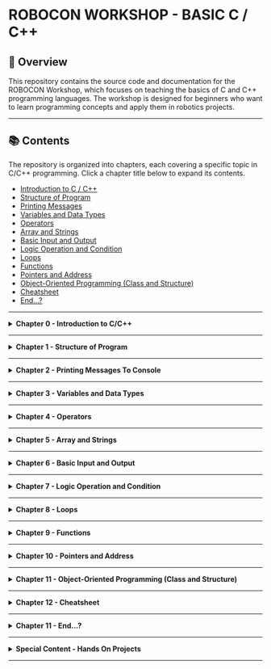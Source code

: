 # ROBOCON WORKSHOP - BASIC C / C++

## 👀 Overview
This repository contains the source code and documentation for the ROBOCON Workshop, which focuses on teaching the basics of C and C++ programming languages. The workshop is designed for beginners who want to learn programming concepts and apply them in robotics projects.

---

## 📚 Contents
The repository is organized into chapters, each covering a specific topic in C/C++ programming. Click a chapter title below to expand its contents.

- [Introduction to C / C++](#chapter-0---introduction-to-cc)
- [Structure of Program](#chapter-1---structure-of-program)
- [Printing Messages](#chapter-2---printing-messages-to-console)
- [Variables and Data Types](#chapter-3---variables-and-data-types)
- [Operators](#chapter-4---operators)
- [Array and Strings](#chapter-5---array-and-strings)
- [Basic Input and Output](#chapter-4---basic-input-and-output)
- [Logic Operation and Condition](#chapter-5---logic-operation-and-condition)
- [Loops](#chapter-6---loops)
- [Functions](#chapter-7---functions)
- [Pointers and Address](#chapter-8---pointers-and-address)
- [Object-Oriented Programming (Class and Structure)](#chapter-9---object-oriented-programming-class-and-structure)
- [Cheatsheet](#chapter-10---cheatsheet)
- [End...?](#chapter-11---end)

---

<details>
<summary><b>Chapter 0 - Introduction to C/C++</b></summary>

This chapter introduces the C and C++ programming languages, explaining syntax, and where they are used in robotics.

</details>

---

<details>
<summary><b>Chapter 1 - Structure of Program</b></summary>

Understand how a basic C/C++ program is structured — including headers, the `main()` function, statements, and compilation flow.

A typical C / C++ file `main.c` or `main.cpp` look like this:

```cpp
#include <iostream>     // This is the library for C++
using namespace std;    // Using namespace std function keep codes clean!

int main() { // main() is the entry point of the software (Imagine it is where will be run when the code started!)
    cout << "Hello World" << endl;  // cout will print the messages, endl will end this messages and move to next line.
    return 0;  // return zero tells the computer that this software had ended
}
```

If without using namespace std, the code look messy, such as below:

```cpp
#include <iostream>     // This is the library for C++

int main() {
    std::cout << "Hello World" << std::endl; // It look messy, we don't like this!
    return 0;
}
```

In a typical C / C++ file, several library will be used, but for the context of today, we will only focuses on <iostream> only!

</details>

---

<details>
<summary><b>Chapter 2 - Printing Messages To Console</b></summary>

Typically, we will have to print the messages to the console through some codes. 

In summary, there are several way that we can 
There is several variation for the codes as well!

| Function Type | Law | Description | Example of Uses |
|-----------|-----------|-----------|-----------|
| cout | - The messages need to put within `" "` and need to use `<<`, `endl` to mark it is the end of the line. Noted that all of this are coming from <iostream> library, so you will have to add `std::` or `using namespace std;` to mark it.  | Print messages within the `"Messages"` | `cout << "Hello!" << endl;` |
| printf | Based from C language library. The only rules is to put `" "` for the messages. | Stores Decimal (2.17, 3,14, 11.17) | `float pi = 3.14;` |

There are also tons of thing that we can do for these `cout` and `printf` as well, which we will be discuss in the later part of the workshop.

Example of uses for cout function:
```cpp
#include <iostream>
using namespace std;

int main() {
    cout << "Hello!" << endl;
    return 0;
}
```

Example of uses for printf function:
```cpp
#include <stdio.h>

int main() {
    printf("Hello!\n");
    return 0;
}
```

You can try the codes below to see what are the ways to print a message in C++.

```cpp
#include <iostream>     // Library for cout
#include <stdio.h>      // Library for printf
using namespace std;

int main() {
    cout << "Hello Robocon" << endl;    // endl move the next message to next line
    cout << "Hello Robocon \n" ;        // \n move the next message to next line too!
    printf("Hello Robocon!");           // old style of printing message, from C
    return 0;
}
```

</details>

---

<details>
<summary><b>Chapter 3 - Variables and Data Types</b></summary>

Learn how to declare variables, use different data types, and understand memory allocation in C/C++.

There is a lot of data type in C / C++, and you can decide which type of data type to use.

Remember that the name assignation is case sensitive (eg: a is not A) and no symbol should be used (except `-` and `_`).

| Data Type | Size | Description | Example of Uses |
|-----------|-----------|-----------|-----------|
| int | 4 Byte (32 Bits) | Stores Integer (-1, 3, 6, 8) | `int age = 3;` |
| float | 4 Bytes (32 Bits) | Stores Decimal (2.17, 3,14, 11.17) | `float pi = 3.14;` |
| double | 8 Bytes (64 Bits) | Stores Decimal (Better precision than `float`) | `double pi = 3.14159` |
| long | 4 Bytes (32 Bits) | Stores Decimal (Better precision than `double`) | `long pi = 3.14159` |
| char | 1 Byte (1 Bits) | Stores only one character (a, A, b, B) | `char grade = 'A';` |
| string | - | Stores Words, Phrases or Sentences | `string Name = "Universiti Sains Malaysia";` |

Double is better than float, and long is better than double in terms of precision, but oftem the more precision consume larger memory.

The cool things about variable is, you can always display it in anywhere. Even cooler, you can manipulate it in many ways you might wanted, from printing messages to writing OOP, or even addresses, you will see them anywhere.

One of the common way of using variable is to print them on the messages.

You can use `cout` function to print out the variable with just some tweaks on the 'sentences'. For example:
```cpp
#include <iostream>
using namespace std;

int main(){
    int number = 18;    // A variable that stores number
    cout << "My scores for calculus exam is " << number << endl;        // You can put the variable at the end of the sentences
    cout << "I'll always be " << number << " years old. " << endl;      // You can put the variable at the middl eof the sentences
}
```

You can use `printf` to print out the vairable too.
```cpp
#include <stdio.h>

int main(){
    int number = 30;
    int brotherNumber = 35;
    int sisterNumber = 30;
    printf("There is only %d minutes over for this workshop but I feel so sleepy already...", number);
    // %d means putting a integer in the printf function, there are also several type of name for each data type. You can refer to the table below.
    printf("I have %d brothers and %d sister in my family. How many family member do I have?", brotherNumber, sisterNumber);
    // You can also put more than one variable in the printf function
    // The sequence of assigning each variable to each %d follow the sequence of their appearance in the printf function
}
```

For `printf` function is a bit of special (As it is old aged :( ). You may follow the character set below to print the variable out by using `printf`.


| **Specifier** | **Type**                 | **Example** | **Output Example** | **Description** |
|----------------|--------------------------|--------------|--------------------|------------------|
| `%d` or `%i`  | `int`                    | `printf("%d", 10);` | `10` | Prints an integer (decimal) |
| `%f`          | `float` / `double`       | `printf("%f", 3.14);` | `3.140000` | Prints floating-point number |
| `%.2f`        | `float` / `double`       | `printf("%.2f", 3.14159);` | `3.14` | Prints float with 2 decimal places |
| `%c`          | `char`                   | `printf("%c", 'A');` | `A` | Prints a single character |
| `%s`          | `char[]` / string (C-style) | `printf("%s", "Hello");` | `Hello` | Prints a C-style string |
| `%u`          | `unsigned int`           | `printf("%u", 300);` | `300` | Prints unsigned integer |
| `%ld`         | `long int`               | `printf("%ld", 123456L);` | `123456` | Prints long integer |
| `%lld`        | `long long int`          | `printf("%lld", 123456789LL);` | `123456789` | Prints long long integer |
| `%p`          | Pointer (address)        | `printf("%p", ptr);` | `0x7ffee4a9b8` | Prints memory address |
| `%x`          | Hexadecimal (lowercase)  | `printf("%x", 255);` | `ff` | Prints in base 16 (hex) lowercase |
| `%X`          | Hexadecimal (uppercase)  | `printf("%X", 255);` | `FF` | Prints in base 16 (hex) uppercase |
| `%o`          | Octal                    | `printf("%o", 9);` | `11` | Prints in base 8 (octal) |
| `%%`          | Literal `%`              | `printf("100%%");` | `100%` | Prints a literal percent sign |

Codes below show how you can assign each character in C++. Please paste this code and experiment by your own

```cpp
#include <iostream>
using namespace std;

int main() {
    int age = 18;           // Assign integer on type int
    float height = 1.75;    // Assign decimal on type float
    char grade = 'A';       // Assign one character only on type char
    string name = "Ali";    // Assign Words/Phrases/Sentences to string

    // This part of the code will print all of the variables out by using cout function
    cout << "Name: " << name << endl;
    cout << "Age: " << age << endl;
    cout << "Height: " << height << "m" << endl;
    cout << "Grade: " << grade << endl;
    return 0;
}
```

You may experiment with `printf` function by your own too.

```cpp
#include <stdio.h>

int main() {
    int age = 18;
    float pi = 3.14159;
    char grade = 'A';
    const char* name = "Ali";

    printf("Name: %s\n", name);
    printf("Age: %d\n", age);
    printf("Grade: %c\n", grade);
    printf("Pi: %.2f\n", pi);
    printf("Address of age: %p\n", &age);
    return 0;
}
```

</details>

---

<details>
<summary><b>Chapter 4 - Operators</b></summary>

Operators are symbols that perform actions on data — like addition, subtraction, and comparison.

For the context of C / C++, there are three major type of basic operators:

- [Arithmetic Operators](#arithmetic-operators)
- [Logical Operators](#logical-operators)
- [Bitwise Operators](#bitwise-operators)

The detailed description and respective example had been listed in below: 

## Arithmetic Operators
<a name="arith"></a>

| **Operator** | **Example** | **Description** |
|---------------|-------------|-----------------|
| `+` | `a + b` | Addition |
| `-` | `a - b` | Subtraction |
| `*` | `a * b` | Multiplication |
| `/` | `a / b` | Division |
| `%` | `a % b` | Modulus (remainder after division) |

---

Apart from these, there is also another variation of arithmetic operators that called Assignment Operators. Basically they do the same thing, but just different form of writing style.

However, do note that this is the most commonly written style of C++ in terms of embedded language and many other application area.

| **Operator** | **Example** | **Same As** | **Description** |
|---------------|-------------|--------------|-----------------|
| `=`  | `a = 10` | — | Assigns a value to variable |
| `+=` | `a += 5` | `a = a + 5` | Adds and assigns |
| `-=` | `a -= 3` | `a = a - 3` | Subtracts and assigns |
| `*=` | `a *= 2` | `a = a * 2` | Multiplies and assigns |
| `/=` | `a /= 4` | `a = a / 4` | Divides and assigns |
| `%=` | `a %= 2` | `a = a % 2` | Modulus and assigns |

Often time, you will also need to increases/ decreases the number of your variable in your code as well. (Excessively uses in `loop`)

For the time being, you can too just leave it as it is, just remember it exist. We wiill come back to this again when we discuss about the `loop`

| **Operator** | **Example** | **Description** |
|---------------|-------------|-----------------|
| `++` | `a++` or `++a` | Increase value by 1 |
| `--` | `a--` or `--a` | Decrease value by 1 |

You may refer to the example codes below to see how they work in actual code.

```cpp
#include <iostream>
using namespace std;

int main() {
    int a = 10, b = 3;

    cout << "===== Arithmetic Operators =====" << endl;
    cout << "a + b = " << a + b << endl;  // Addition
    cout << "a - b = " << a - b << endl;  // Subtraction
    cout << "a * b = " << a * b << endl;  // Multiplication
    cout << "a / b = " << a / b << endl;  // Division (integer division)
    cout << "a % b = " << a % b << endl;  // Modulus (remainder)
    cout << endl;

    cout << "===== Assignment Operators =====" << endl;
    int num = 10;
    num += 5; // same as num = num + 5
    cout << "num += 5 → " << num << endl;
    num -= 3;
    cout << "num -= 3 → " << num << endl;
    num *= 2;
    cout << "num *= 2 → " << num << endl;
    num /= 4;
    cout << "num /= 4 → " << num << endl;
    num %= 3;
    cout << "num %= 3 → " << num << endl;
    cout << endl;

    cout << "===== Increment / Decrement =====" << endl;
    int x = 5;
    cout << "x++ = " << x++ << "  (use then increase)" << endl;
    cout << "++x = " << ++x << "  (increase then use)" << endl;
    cout << "x-- = " << x-- << "  (use then decrease)" << endl;
    cout << "--x = " << --x << "  (decrease then use)" << endl;

    return 0;
}
```
---

## Logical Operators
<a name="logic"></a>

Logical operators commonly uses in `if-else` case, which we will be discussing later. For the the time being, you can just take note that there exist something like this.

| **Operator** | **Example** | **Description** |
|---------------|-------------|-----------------|
| `==` | `a == b` | Equal to |
| `!=` | `a != b` | Not equal to |
| `>` | `a > b` | Greater than |
| `<` | `a < b` | Less than |
| `>=` | `a >= b` | Greater than or equal to |
| `<=` | `a <= b` | Less than or equal to |

Logic expression often come with several cases to compare them. Remember the math you learn in Pre-U/Matriks/Poly/Diploma? This is when you can use them!

| **Operator** | **Example** | **Description** |
|---------------|-------------|-----------------|
| `&&` | `a > 0 && b > 0` | Logical AND (true if both are true) |
| `\|\|` | `a > 0 \|\| b > 0` | Logical OR (true if one is true) |
| `!` | `!a` | Logical NOT (reverses true/false) |

This is useful as in the context of software proramming or robotics, we often have to compare different case to give the optimum result.

You may refer to the example codes below to see how they work in actual code.

```cpp
#include <iostream>
using namespace std;

int main() {
    int a = 10, b = 5;

    cout << "===== Relational Operators =====" << endl;
    cout << "a == b : " << (a == b) << endl; // Equal to
    cout << "a != b : " << (a != b) << endl; // Not equal
    cout << "a > b  : " << (a > b) << endl;  // Greater than
    cout << "a < b  : " << (a < b) << endl;  // Less than
    cout << "a >= b : " << (a >= b) << endl; // Greater or equal
    cout << "a <= b : " << (a <= b) << endl; // Less or equal
    cout << endl;

    cout << "===== Logical Operators =====" << endl;
    bool x = true, y = false;

    cout << "(x && y) = " << (x && y) << "  (true if both true)" << endl;
    cout << "(x || y) = " << (x || y) << "  (true if at least one true)" << endl;
    cout << "(!x) = " << (!x) << "  (negation of x)" << endl;

    // Real-life example
    int temp = 35;
    if (temp > 30 && temp < 40)
        cout << "It's a warm day!" << endl;
    else
        cout << "Temperature is normal." << endl;

    return 0;
}
```

---

## Bitwise Operators

Bitwise operators is one of the advance operators in C / C++. You may try to familiar with he operators before first before advancing into this operator type.

Bitwise operators perform operations on individual bits of integers (in binary temrs).  
They are often used in embedded systems, microcontroller programming, and low-level hardware control.

But for the time being, you can familiar yourself with the operators before first.

| Operator | Example | Description | Binary Example |
|---------------|-------------|-----------------|--------------------|
| `&` | `a & b` | Bitwise AND (1 if both bits are 1) | `0101 & 0011 → 0001` |
| `\|` | `a \| b` | Bitwise OR (1 if either bit is 1) | `0101 \| 0011 → 0111` |
| `^` | `a ^ b` | Bitwise XOR (1 if bits are different) | `0101 ^ 0011 → 0110` |
| `~` | `~a` | Bitwise NOT (inverts all bits) | `~0101 → 1010` |
| `<<` | `a << 1` | Left shift (multiply by 2) | `0101 << 1 → 1010` |
| `>>` | `a >> 1` | Right shift (divide by 2) | `0101 >> 1 → 0010` |

---

You may refer to the example codes below to see how they work in actual code.

```cpp
#include <iostream>
using namespace std;

int main() {
    unsigned int p = 5;  // Binary: 0101
    unsigned int q = 9;  // Binary: 1001

    cout << "===== Bitwise Operators =====" << endl;
    cout << "p = " << p << " (0101)" << endl;
    cout << "q = " << q << " (1001)" << endl;
    cout << endl;

    cout << "p & q = " << (p & q) << "  // AND  (0101 & 1001 = 0001 = 1)" << endl;
    cout << "p | q = " << (p | q) << "  // OR   (0101 | 1001 = 1101 = 13)" << endl;
    cout << "p ^ q = " << (p ^ q) << "  // XOR  (0101 ^ 1001 = 1100 = 12)" << endl;
    cout << "~p = " << (~p) << "        // NOT  (inverts all bits)" << endl;
    cout << "p << 1 = " << (p << 1) << " // Left shift (multiply by 2)" << endl;
    cout << "q >> 1 = " << (q >> 1) << " // Right shift (divide by 2)" << endl;

    return 0;
}

```

---
</details>

---

<details>
<summary><b>Chapter 5 - Array and Strings</b></summary>

An array is a collection of variables of the same type, stored together in continuous memory locations.

Imagine an array as a row of houses, each holding a value. Each house has an address (index), and inside it lives a value.

Noted that an array must always have a fixed size in C / C++. This means that we will have to declare a size for the array before the program start.

For example:
```cpp
int numbers[5] = {10, 20, 30, 40, 50};
```
In the example above, the index of each value is:

 | **Index** | 0 | 1 | 2 | 3 | 4 |
|------------|---|---|---|---|---|
| **Value** | 10 | 20 | 30 | 40 | 50 |

`numbers[0]` refers to `10`
`numbers[4]` refers to `50`

So, if you want to call the number `20`, you can use:

```cpp
#include <iostream>
using namespace std;

int main(){
    int numbers[5] = {10, 20, 30, 40, 50};
    cout << numbers[1] << endl;
    return 0;
}

A 1D array is simply a list of values — like a line of data.

```cpp
#include <iostream>
using namespace std;

int main() {
    int arr[5] = {10, 20, 30, 40, 50};

    cout << "1D Array Example:" << endl;
    for (int i = 0; i < 5; i++) {
        cout << "Element at index " << i << " = " << arr[i] << endl;
    }

    return 0;
}
```
The output should be:
```perl
Element at index 0 = 10
Element at index 1 = 20
Element at index 2 = 30
Element at index 3 = 40
Element at index 4 = 50
```

For 2D Arrays, it looks like a table — it has rows and columns. It is commonly used for matrices, maps, or grids in robotics.

2D Arrays often work with `nested loop`. We will look back at this again once we learnt about `loop`

```cpp
// This program will demonstrate and print out all of the element in the 2D Array.
#include <iostream>
using namespace std;

int main() {
    int matrix[2][3] = {
        {1, 2, 3},
        {4, 5, 6}
    };

    cout << "2D Array Example:" << endl;
    for (int row = 0; row < 2; row++) {
        for (int col = 0; col < 3; col++) {
            cout << matrix[row][col] << " ";
        }
        cout << endl;
    }

    return 0;
}
```
The output should be:
```perl
1 2 3
4 5 6
```

For 3D Array, a 3D array is like a cube — a collection of 2D layers stacked together.
Used in simulations, color images (RGB values), or robotics mapping.

Same as 2D Array, it also oftem uses `nested loop` to effectively use the feature optimumly.

```cpp
// This program will demonstrate and print out all of the element in the 3D Array.
#include <iostream>
using namespace std;

int main() {
    int cube[2][2][2] = {
        {{1, 2}, {3, 4}},
        {{5, 6}, {7, 8}}
    };

    cout << "3D Array Example:" << endl;
    for (int i = 0; i < 2; i++) {
        for (int j = 0; j < 2; j++) {
            for (int k = 0; k < 2; k++) {
                cout << cube[i][j][k] << " ";
            }
            cout << endl;
        }
        cout << "--- Layer " << i << " ---" << endl;
    }

    return 0;
}
```
The output should be:
```perl
1 2 
3 4 
--- Layer 0 ---
5 6 
7 8 
--- Layer 1 ---
```
Higher Dimensions (4D and Beyond) exist too (Theoritically you can put infinitly layer of boxes into one box <3)

But in real projects, it’s uncommon and hard to manage.

For larger data, we typically use structs, vectors, or classes instead(OOP). 

Example declaration of a 4D Array:
```cpp
int data4D[2][2][2][2];
```

`String` are arrays of characters, ending with a special character '\0' (null terminator).Essentiatlly string is just an array of `char`.

There are two common ways to handle strings in C++:

1. C-Style String (Because C have no string in Nature, only workable alternative)
```cpp
#include <iostream>
using namespace std;

int main() {
    char name[6] = "HELLO";  // H E L L O \0
    cout << "C-Style String: " << name << endl;
    return 0;
}
```

2. C++ String (Safer and Easier)
```cpp
#include <iostream>
#include <string>
using namespace std;

int main() {
    string name = "Robocon!";
    cout << "C++ String: " << name << endl;
    cout << "Length of string: " << name.length() << endl;
    return 0;
}
```
</details>

---

<details>
<summary><b>Chapter 6 - Basic Input and Output</b></summary>

In C++, the most common ways to handle input and output are through:
- `cout` → for **output**
- `cin` → for **input**

Both come from the `<iostream>` library and are part of the `std` namespace.

```cpp
#include <iostream>
using namespace std;

int main() {
    cout << "Hello, Robocon!" << endl;     // prints text with newline
    cout << "The answer is " << 42 << endl; // prints numbers and text together
    return 0;
}
```

`endl` inserts a newline (same as `\n`) and flushes the output buffer.

`cin` reads data until a space or newline.
If you want to get a full line of text (including spaces), you can use:

```cpp
getline(cin, name);
```

You can also take multiple input in one line:

```cpp
#include <iostream>
using namespace std;

int a, b, c;
cout << "Enter three numbers: ";
cin >> a >> b >> c;
cout << "Sum = " << a + b + c << endl;
```

Bonud Tips:
For The `cout` and `printf`, there are also several character that you can put to achieve special effect:

| Sequence | Description  |
| -------- | ------------ |
| `\n`     | New line     |
| `\t`     | Tab space    |
| `\\`     | Backslash    |
| `\"`     | Double quote |
| `\'`     | Single quote |

Here are the example full code for you to explore how to combining input and output from terminal:

```cpp
#include <iostream>
using namespace std;

int main() {
    string name;
    int age;
    double height;

    cout << "Enter your name, age, and height: ";
    cin >> name >> age >> height;

    cout << "\n--- Profile ---" << endl;
    cout << "Name: " << name << endl;
    cout << "Age: " << age << endl;
    cout << "Height: " << height << " m" << endl;

    return 0;
}
```
</details>

---

<details>
<summary><b>Chapter 7 - Logic Operation and Condition</b></summary>

In programming, **logic and conditions** allow your code to make decisions — just like how humans think:  
> “If it’s raining, bring an umbrella.”

In C++, logical and relational operators are used inside conditional statements such as `if`, `else if`, and `else`.

These are used to **compare values**.  
The result is always **true (1)** or **false (0)**.

| Operator | Example | Description |
|-----------|----------|-------------|
| `==` | `a == b` | Equal to |
| `!=` | `a != b` | Not equal to |
| `>`  | `a > b` | Greater than |
| `<`  | `a < b` | Less than |
| `>=` | `a >= b` | Greater than or equal to |
| `<=` | `a <= b` | Less than or equal to |

Example:
```cpp
int a = 5, b = 10;
cout << (a < b) << endl;  // prints 1 (true)
cout << (a == b) << endl; // prints 0 (false)
```
You can also work with the logic operators before to make more complex logics as below:

```cpp
int a = 5, b = -3;

if (a > 0 && b > 0)
    cout << "Both are positive" << endl;
else if (a > 0 || b > 0)
    cout << "At least one is positive" << endl;
else
    cout << "Both are non-positive" << endl;
```

The example structure of the code should look like this:

```cpp
#include <iostream>
using namespace std;

int main() {
    int temperature;
    cout << "Enter temperature: ";
    cin >> temperature;

    if (temperature > 30)
        cout << "It's hot outside!" << endl;
    else if (temperature >= 20)
        cout << "Nice weather today!" << endl;
    else
        cout << "It's quite cold!" << endl;

    return 0;
}
```
The condition in bracket () must only equal to either true or false.

There are also a shorthand method of writing this:

```cpp
condition ? value_if_true : value_if_false;
```

For example:

```cpp
int a = 10, b = 20;
int max = (a > b) ? a : b;
cout << "The larger number is " << max << endl;
```

Now, that you have learn this, try to write a code to decide if the student had failed or not failed the exam, based on the marks input.

You can make a reference on the example code:

```cpp
#include <iostream>
using namespace std;

int main() {
    int score;
    cout << "Enter your score: ";
    cin >> score;

    if (score >= 50)
        cout << "You passed!" << endl;
    else
        cout << "You failed!" << endl;

    return 0;
}
```

</details>

---

<details>
<summary><b>Chapter 8 - Loops</b></summary>

There are three type of loops in C / C++:
- `while-loop` 
- `do-while-loop`
- `for-loop`

The structure of the `while-loop`:
```cpp
#include <iostream>

int main() {
    bool loop = true;
    while(loop == true){
        // You can also put like: while(loop){};
        // Execute the code here
    };
    return 0;
}
```

The structure of the `do-while-loop`:

```cpp
```cpp
#include <iostream>

int main() {
    bool loop = true;
    do{
        // Execute the code here
        // Code here will be executed once before ended
    }while(loop);
    return 0;
}
```

The structure of the `for-loop`:

```cpp
#include <iostream>

int main() {
    bool loop = true;
    for(int i = 0; i<10; i++){
        // Execute the code here
        // Code here will executed once for every iteration
        // The int i will increases by 1 after each iteration
        // Only when the i>=10, the code ends.
    }
    return 0;
}
```

There are several case that we should take note:

1. Super Loop:
Super loops means the loop that will run indefinitely, unless forcefully breaks. The example code will be look like this:

```cpp
while(true){
    // The super loop run until the end of time...
}
```

2. Break:
You can always run the code `break;` in the loops to break the loop (forcefully break) at any instance. The example code will be look like this:

```cpp
while(1){
    // The super loop run until the end of time...
    // unless...
    if(userInput == true){
        break;
    }
}
```

</details>

---

<details>
<summary><b>Chapter 9 - Functions</b></summary>

Functions are **reusable blocks of code** that perform a specific task.  
Instead of writing the same code multiple times, you can **define a function once** and call it whenever needed.

They help make your program:
- Easier to read and maintain
- More organized and modular
- Easier to debug and test

The basic structure of a Function will look like this:

```cpp
return_type function_name(parameters) {
    // Code to execute
    return value;  // (optional)
}
```

| **Part**        | **Meaning**                                                      |
| --------------- | ---------------------------------------------------------------- |
| `return_type`   | Type of value the function returns (e.g. `int`, `float`, `void`) |
| `function_name` | Name you give to the function                                    |
| `parameters`    | Data passed into the function                                    |
| `return`        | Sends a value back to where the function was called              |

For example, you can write a code like following:

```cpp
#include <iostream>
using namespace std;

void greet() {              // Function declaration
    cout << "Hello there!" << endl;
}

int main() {
    greet();                // Function call
    greet();                // Call again
    return 0;
}
```

This prints “Hello there!” twice. The function `greet()` is reusable. This means that whenever we called a greet(), the lines of codes within the function `greet()` will be run immediately

Another example below will show how you can do more operation within a function

```cpp
#include <iostream>
using namespace std;

int add(int a, int b) {      // Function with parameters
    return a + b;            // Returns sum
}

int main() {
    int result = add(5, 3);  // Pass arguments to the function
    cout << "Sum = " << result << endl;
    return 0;
}
```

By returnning the `a+b`, we can get the value of sum easily everytime when we run the function `add()`.

In larger programs, we usually declare the function before main() and define it later in the code.

```cpp
#include <iostream>
using namespace std;

void sayHello();      // Function declaration (prototype)

int main() {
    sayHello();       // Function call
    return 0;
}

void sayHello() {     // Function definition
    cout << "Hello World!" << endl;
}
```

</details>

---

<details>
<summary><b>Chapter 10 - Pointers and Address</b></summary>

Learn how pointers work, how to use `&` and `*`, and why they are important in robotics programming.

</details>

---

<details>
<summary><b>Chapter 11 - Object-Oriented Programming (Class and Structure)</b></summary>

Explore how classes, objects, and structures form the backbone of modern C++ programming.

</details>

---

<details>
<summary><b>Chapter 12 - Cheatsheet</b></summary>

A quick summary of syntax and common commands for quick reference during the workshop.

</details>

---

<details>
<summary><b>Chapter 11 - End...?</b></summary>

Congratulations on finishing the workshop! 🎉 Continue exploring robotics and programming with confidence.

If you ever feel lost, refer this Roadmap to guide you!

Roadmaps
![Alt text](Roadmap.jpg)

</details>

---

<details>
<summary><b>Special Content - Hands On Projects</b></summary>

You can open the website and run the following code:

[Click Me To The Compiler](https://www.onlinegdb.com/)

```cpp
//g++ -o snake snake.cpp -lncursesw
#include <ncurses.h>
#include <unistd.h>
#include <locale.h>
#include <iostream>
#include <random>

const int GAME_ROW = 8;
const int GAME_COLUMN = 8;
char BOUNDARY_CHARACTER = '#';
char PLAYER_CHARACTER = 'O';
char TAIL_CHARACTER = 'o';
char BERRY_CHARACTER = '@';
bool BendingCharacter = false; // Enable/Disable bending characters for snake body
chtype content[GAME_ROW][GAME_COLUMN];
int MAX_LENGTH = GAME_ROW * GAME_COLUMN;

int ch;
int frame = 0;
int movement_mode = 0; // 0: up, 1: down, 2: left, 3: right
bool running = true;   // for quitting the game
int x = 5;
int y = 5;
int score = 0;
int snake_memory[GAME_ROW][GAME_COLUMN];

void clearSnakeMemory() {
    for (int i = 0; i < GAME_ROW; i++) {
        for (int j = 0; j < GAME_COLUMN; j++) {
            snake_memory[i][j] = 0;
        }
    }
}

void clearContent() {
    for (int i = 0; i < GAME_ROW; i++) {
        for (int j = 0; j < GAME_COLUMN; j++) {
            content[i][j] = ' ';
        }
    }
}

void Draw() {
    setlocale(LC_ALL, "");
    initscr();                  // initialize ncurses
    cbreak();                   // disable line buffering
    noecho();                   // no echo when typing
    curs_set(0);                // hide cursor

    keypad(stdscr, TRUE);       // enable arrow keys
    nodelay(stdscr, TRUE);      // make getch non-blocking

    if(BendingCharacter){
        // Draw top & bottom border
        for (int i = 0; i <= GAME_COLUMN + 1; i++) {
            mvaddch(0, i, BOUNDARY_CHARACTER);
            mvaddch(GAME_ROW + 1, i, BOUNDARY_CHARACTER);
        }
        // Draw left & right border
        for (int i = 0; i <= GAME_ROW + 1; i++) {
            mvaddch(i, 0, BOUNDARY_CHARACTER);
            mvaddch(i, GAME_COLUMN + 1, BOUNDARY_CHARACTER);
        }
    } else {
         // Draw top & bottom border
        for (int i = 0; i <= GAME_COLUMN + 1; i++) {
            mvaddch(0, i * 2, BOUNDARY_CHARACTER);
            mvaddch(0, i * 2 + 1, ' ');
            mvaddch(GAME_ROW + 1, i * 2, BOUNDARY_CHARACTER);
            mvaddch(GAME_ROW + 1, i * 2 + 1, ' ');
        }
        // Draw left & right border
        for (int i = 0; i <= GAME_ROW + 1; i++) {
            mvaddch(i, 0, BOUNDARY_CHARACTER);
            mvaddch(i, (GAME_COLUMN * 2) + 2, BOUNDARY_CHARACTER);
        }
    }

    clearContent();
    clearSnakeMemory();
    refresh();
}

void Input() {
    ch = getch();
    if (ch != ERR) {  // if a key was pressed
        if (ch == 'q') {
            running = false;
        }
        else if (ch == KEY_UP) movement_mode = 0;
        else if (ch == KEY_DOWN) movement_mode = 1;
        else if (ch == KEY_LEFT) movement_mode = 2;
        else if (ch == KEY_RIGHT) movement_mode = 3;
    }
}

void Snake_Logic() {
    if (movement_mode == 0) {
        y--;
    }
    else if (movement_mode == 1) {
        y++;
    }
    else if (movement_mode == 2) {
        x--;
    }
    else if (movement_mode == 3) {
        x++;
    }

    // Wrap around logic
    if(x<0){
        x+=GAME_COLUMN;
    } else if (x>=GAME_COLUMN){
        x-=GAME_COLUMN;
    }
    if(y<0){
        y+=GAME_ROW;
    } else if (y>=GAME_ROW){
        y-=GAME_ROW;
    }

    //Final Update
    content[y][x] = PLAYER_CHARACTER;

    // 🐍 Decrement trail
    for (int i = 0; i < GAME_ROW; i++) {
        for (int j = 0; j < GAME_COLUMN; j++) {
            if (snake_memory[i][j] > 0) {
                snake_memory[i][j]--;
            }
        }
    }

    // 🐍 Mark new head with length
    snake_memory[y][x] = score + 1;

    // 🐍 Update snake body characters
    for (int i = 0; i < GAME_ROW; i++) {
        for (int j = 0; j < GAME_COLUMN; j++) {
            if (snake_memory[i][j] > 0) {
                int last_number = snake_memory[i][j] - 1;
                int next_number = snake_memory[i][j] + 1;
                if (BendingCharacter){
                    if (snake_memory[i+1][j] == last_number && snake_memory[i-1][j] == next_number) {
                        content[i][j] = ACS_VLINE;
                    } else if (snake_memory[i-1][j] == last_number && snake_memory[i+1][j] == next_number) {
                        content[i][j] = ACS_VLINE;
                    } else if (snake_memory[i][j+1] == last_number && snake_memory[i][j-1] == next_number) {
                        content[i][j] = ACS_HLINE;
                    } else if (snake_memory[i][j-1] == last_number && snake_memory[i][j+1] == next_number) {
                        content[i][j] = ACS_HLINE;
                    } else if ((snake_memory[i-1][j] == last_number && snake_memory[i][j+1] == next_number) || (snake_memory[i-1][j] == next_number && snake_memory[i][j+1] == last_number)) {
                        content[i][j] = ACS_LLCORNER;
                    } else if ((snake_memory[i-1][j] == last_number && snake_memory[i][j-1] == next_number) || (snake_memory[i-1][j] == next_number && snake_memory[i][j-1] == last_number)) {
                        content[i][j] = ACS_LRCORNER;
                    } else if ((snake_memory[i+1][j] == last_number && snake_memory[i][j+1] == next_number) || (snake_memory[i+1][j] == next_number && snake_memory[i][j+1] == last_number)) {
                        content[i][j] = ACS_ULCORNER;
                    } else if ((snake_memory[i+1][j] == last_number && snake_memory[i][j-1] == next_number) || (snake_memory[i+1][j] == next_number && snake_memory[i][j-1] == last_number)) {
                        content[i][j] = ACS_URCORNER;
                    } else {
                        content[i][j] = PLAYER_CHARACTER; // Fallback
                    }
                } else {
                    content[i][j] = TAIL_CHARACTER;
                }
            }
        }
    }
}

void Berry_Logic() {
    static int berry_x = -1;
    static int berry_y = -1;

    if (berry_x == -1 && berry_y == -1) {
        do {
            berry_x = rand() % GAME_COLUMN;
            berry_y = rand() % GAME_ROW;
        } while (content[berry_y][berry_x] != ' '); // Ensure berry does not spawn on the snake
    }

    content[berry_y][berry_x] = BERRY_CHARACTER;

    // Check if snake eats the berry
    if (x == berry_x && y == berry_y) {

        // Increase score
        score++;

        // Reset berry position
        berry_x = -1;
        berry_y = -1;
    }
}

void Logic() {
    clearContent();  // clear previous frame
    Snake_Logic();
    Berry_Logic();
}

void Load() {
    for (int i = 0; i < GAME_ROW; i++) {
        for (int j = 0; j < GAME_COLUMN; j++) {
            if(BendingCharacter){
                mvaddch(i + 1, j +1 , content[i][j]);
            } else {
                mvaddch(i + 1, (j * 2) +2 , content[i][j]);
                mvaddch(i + 1, j * 2 + 3, ' ');
            }
        }
    }
    refresh();
}

int main() {

    
    Draw();

    while (running) {
        Input();
        Logic();
        Load();
        usleep(300000); // 0.3s delay
        frame++;
    }

    endwin(); // restore terminal
    return 0;
}
```

</details>

---